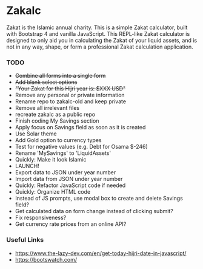 # Zakalc
Zakat is the Islamic annual charity. This is a simple Zakat  calculator, built with Bootstrap 4 and vanilla JavaScript. This REPL-like Zakat calculator is designed to only aid you in calculating the Zakat of your liquid assets, and is not in any way, shape, or form a professional Zakat calculation application.

### TODO
- ~~Combine all forms into a single form~~
- ~~Add blank select options~~
- ~~"Your Zakat for this Hijri year is: $XXX USD"~~
- Remove any personal or private information
- Rename repo to zakalc-old and keep private
- Remove all irrelevant files 
- recreate zakalc as a public repo
- Finish coding My Savings section
- Apply focus on Savings field as soon as it is created
- Use Solar theme
- Add Gold option to currency types
- Test for negative values (e.g. Debt for Osama $-246)
- Rename 'MySavings' to 'LiquidAssets'
- Quickly: Make it look Islamic
- LAUNCH!
- Export data to JSON under year number
- Import data from JSON under year number
- Quickly: Refactor JavaScript code if needed
- Quickly: Organize HTML code
- Instead of JS prompts, use modal box to create and delete Savings field?
- Get calculated data on form change instead of clicking submit?
- Fix responsiveness?
- Get currency rate prices from an online API?

### Useful Links
- https://www.the-lazy-dev.com/en/get-today-hijri-date-in-javascript/
- https://bootswatch.com/

